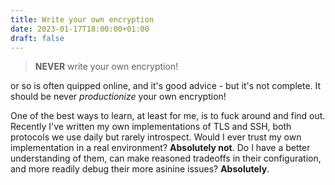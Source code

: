 ```yaml
---
title: Write your own encryption
date: 2023-01-17T18:00:00+01:00
draft: false
---
```


> **NEVER** write your own encryption!

or so is often quipped online, and it's good advice - but it's not complete. It should be never _productionize_ your own encryption!

One of the best ways to learn, at least for me, is to fuck around and find out. Recently I've written my own implementations of TLS and SSH, both protocols we use daily but rarely introspect. Would I ever trust my own implementation in a real environment? **Absolutely not**. Do I have a better understanding of them, can make reasoned tradeoffs in their configuration, and more readily debug their more asinine issues? **Absolutely**.
